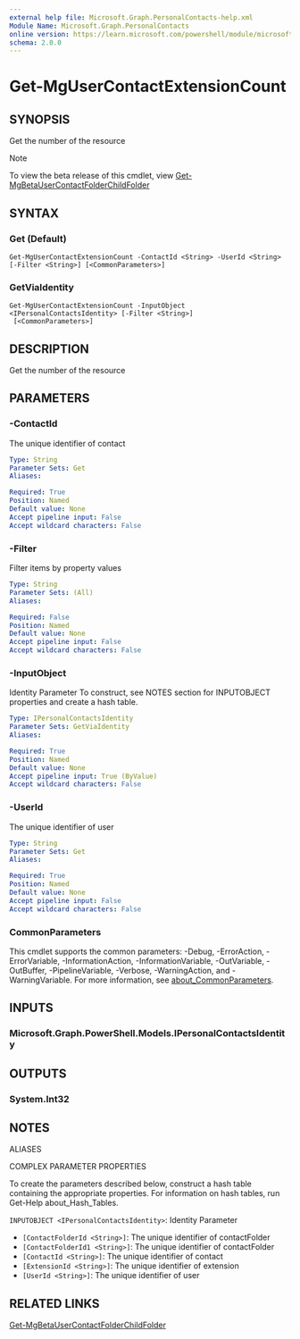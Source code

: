 ```yaml
---
external help file: Microsoft.Graph.PersonalContacts-help.xml
Module Name: Microsoft.Graph.PersonalContacts
online version: https://learn.microsoft.com/powershell/module/microsoft.graph.personalcontacts/get-mgusercontactextensioncount
schema: 2.0.0
---
```


# Get-MgUserContactExtensionCount

## SYNOPSIS
Get the number of the resource

> [!NOTE]
> To view the beta release of this cmdlet, view [Get-MgBetaUserContactFolderChildFolder](/powershell/module/Microsoft.Graph.Beta.PersonalContacts/Get-MgUserContactFolderChildFolder?view=graph-powershell-beta)

## SYNTAX

### Get (Default)
```
Get-MgUserContactExtensionCount -ContactId <String> -UserId <String> [-Filter <String>] [<CommonParameters>]
```

### GetViaIdentity
```
Get-MgUserContactExtensionCount -InputObject <IPersonalContactsIdentity> [-Filter <String>]
 [<CommonParameters>]
```

## DESCRIPTION
Get the number of the resource

## PARAMETERS

### -ContactId
The unique identifier of contact

```yaml
Type: String
Parameter Sets: Get
Aliases:

Required: True
Position: Named
Default value: None
Accept pipeline input: False
Accept wildcard characters: False
```

### -Filter
Filter items by property values

```yaml
Type: String
Parameter Sets: (All)
Aliases:

Required: False
Position: Named
Default value: None
Accept pipeline input: False
Accept wildcard characters: False
```

### -InputObject
Identity Parameter
To construct, see NOTES section for INPUTOBJECT properties and create a hash table.

```yaml
Type: IPersonalContactsIdentity
Parameter Sets: GetViaIdentity
Aliases:

Required: True
Position: Named
Default value: None
Accept pipeline input: True (ByValue)
Accept wildcard characters: False
```

### -UserId
The unique identifier of user

```yaml
Type: String
Parameter Sets: Get
Aliases:

Required: True
Position: Named
Default value: None
Accept pipeline input: False
Accept wildcard characters: False
```

### CommonParameters
This cmdlet supports the common parameters: -Debug, -ErrorAction, -ErrorVariable, -InformationAction, -InformationVariable, -OutVariable, -OutBuffer, -PipelineVariable, -Verbose, -WarningAction, and -WarningVariable. For more information, see [about_CommonParameters](http://go.microsoft.com/fwlink/?LinkID=113216).

## INPUTS

### Microsoft.Graph.PowerShell.Models.IPersonalContactsIdentity
## OUTPUTS

### System.Int32
## NOTES

ALIASES

COMPLEX PARAMETER PROPERTIES

To create the parameters described below, construct a hash table containing the appropriate properties. For information on hash tables, run Get-Help about_Hash_Tables.


`INPUTOBJECT <IPersonalContactsIdentity>`: Identity Parameter
  - `[ContactFolderId <String>]`: The unique identifier of contactFolder
  - `[ContactFolderId1 <String>]`: The unique identifier of contactFolder
  - `[ContactId <String>]`: The unique identifier of contact
  - `[ExtensionId <String>]`: The unique identifier of extension
  - `[UserId <String>]`: The unique identifier of user

## RELATED LINKS
[Get-MgBetaUserContactFolderChildFolder](/powershell/module/Microsoft.Graph.Beta.PersonalContacts/Get-MgUserContactFolderChildFolder?view=graph-powershell-beta)

